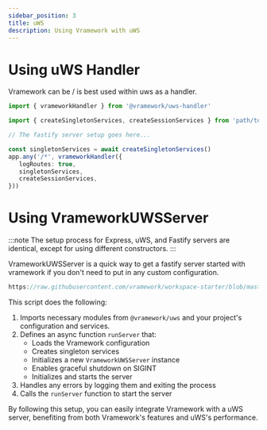 ```yaml
---
sidebar_position: 3
title: uWS
description: Using Vramework with uWS
---
```


# Using uWS Handler

Vramework can be / is best used within uws as a handler.

```typescript title="uWS Handler"
import { vrameworkHandler } from '@vramework/uws-handler'

import { createSingletonServices, createSessionServices } from 'path/to/vramework-bootstrap.ts'

// The fastify server setup goes here...

const singletonServices = await createSingletonServices()
app.any('/*', vrameworkHandler({
   logRoutes: true,
   singletonServices,
   createSessionServices,
}))
```

# Using VrameworkUWSServer

:::note
The setup process for Express, uWS, and Fastify servers are identical, except for using different constructors.
:::

VrameworkUWSServer is a quick way to get a fastify server started with vramework if you don't need to put in any custom configuration. 

```typescript reference title="Test"
https://raw.githubusercontent.com/vramework/workspace-starter/blob/master/backends/uws/bin/start.ts
```

This script does the following:

1. Imports necessary modules from `@vramework/uws` and your project's configuration and services.
2. Defines an async function `runServer` that:
   - Loads the Vramework configuration
   - Creates singleton services
   - Initializes a new `VrameworkUWSServer` instance
   - Enables graceful shutdown on SIGINT
   - Initializes and starts the server
3. Handles any errors by logging them and exiting the process
4. Calls the `runServer` function to start the server

By following this setup, you can easily integrate Vramework with a uWS server, benefiting from both Vramework's features and uWS's performance.
